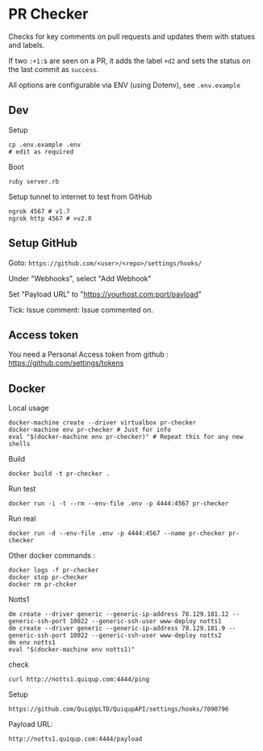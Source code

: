 # PR Checker

Checks for key comments on pull requests and updates them with statues and labels.

If two `:+1:`s are seen on a PR, it adds the label `+d2` and sets the status on the last commit as `success`.

All options are configurable via ENV (using Dotenv), see `.env.example`


## Dev

Setup

    cp .env.example .env
    # edit as required

Boot

    ruby server.rb

Setup tunnel to internet to test from GitHub

    ngrok 4567 # v1.7
    ngrok http 4567 # >v2.0

## Setup GitHub

Goto: `https://github.com/<user>/<repo>/settings/hooks/`

Under "Webhooks", select "Add Webhook"

Set "Payload URL" to "https://yourhost.com:port/payload"

Tick: Issue comment: Issue commented on.


## Access token

You need a Personal Access token from github : https://github.com/settings/tokens


## Docker

Local usage

    docker-machine create --driver virtualbox pr-checker
    docker-machine env pr-checker # Just for info
    eval "$(docker-machine env pr-checker)" # Repeat this for any new shells

Build

    docker build -t pr-checker .

Run test

    docker run -i -t --rm --env-file .env -p 4444:4567 pr-checker

Run real

    docker run -d --env-file .env -p 4444:4567 --name pr-checker pr-checker

Other docker commands :

    docker logs -f pr-checker
    docker stop pr-checker
    docker rm pr-chcker



Notts1

    dm create --driver generic --generic-ip-address 78.129.181.12 --generic-ssh-port 10022 --generic-ssh-user www-deploy notts1
    dm create --driver generic --generic-ip-address 78.129.181.9 --generic-ssh-port 10022 --generic-ssh-user www-deploy notts2
    dm env notts1
    eval "$(docker-machine env notts1)"

check

    curl http://notts1.quiqup.com:4444/ping


Setup

    https://github.com/QuiqUpLTD/QuiqupAPI/settings/hooks/7090796


Payload URL:

    http://notts1.quiqup.com:4444/payload

